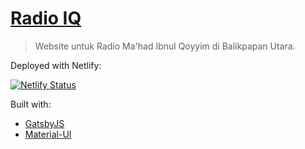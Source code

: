 # [Radio IQ](https://www.radioibnulqoyyim.com)

> Website untuk Radio Ma'had Ibnul Qoyyim di Balikpapan Utara.

Deployed with Netlify:

[![Netlify Status](https://api.netlify.com/api/v1/badges/30486aa7-27ac-4c3f-a125-6f1e576e9519/deploy-status)](https://app.netlify.com/sites/wonderful-goldstine-fea63d/deploys)

Built with:

- [GatsbyJS](https://www.gatsbyjs.org/)
- [Material-UI](https://material-ui.com/)
